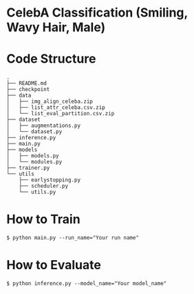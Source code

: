 # CelebA Classification (Smiling, Wavy Hair, Male)

# Code Structure
```
.
├── README.md
├── checkpoint
├── data
│   ├── img_align_celeba.zip
│   ├── list_attr_celeba.csv.zip
│   └── list_eval_partition.csv.zip
├── dataset
│   ├── augmentations.py
│   └── dataset.py
├── inference.py
├── main.py
├── models
│   ├── models.py
│   └── modules.py
├── trainer.py
└── utils
    ├── earlystopping.py
    ├── scheduler.py
    └── utils.py
```

# How to Train
```
$ python main.py --run_name="Your run name"
```

# How to Evaluate
```
$ python inference.py --model_name="Your model_name"
```